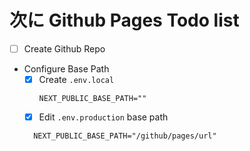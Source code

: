 # 次に Github Pages Todo list

- [ ] Create Github Repo

- Configure Base Path
  - [x] Create `.env.local`
    ```shell
    NEXT_PUBLIC_BASE_PATH=""
    ```
  - [x] Edit `.env.production` base path
  ```shell
    NEXT_PUBLIC_BASE_PATH="/github/pages/url"
  ```
